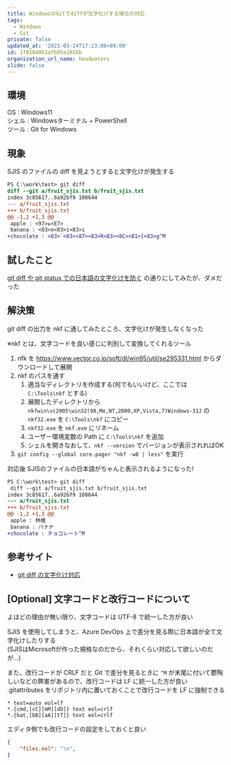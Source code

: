 ```yaml
---
title: WindowsのGitでdiffが文字化けする場合の対応
tags:
  - Windows
  - Git
private: false
updated_at: '2023-03-24T17:23:06+09:00'
id: 1f8104063afb95e1056b
organization_url_name: headwaters
slide: false
---
```

## 環境

OS : Windows11  
シェル : Windowsターミナル + PowerShell  
ツール : Git for Windows

## 現象

SJIS のファイルの diff を見ようとすると文字化けが発生する

```diff
PS C:\work\test> git diff
diff --git a/fruit_sjis.txt b/fruit_sjis.txt
index 3c85617..6a92bf9 100644
--- a/fruit_sjis.txt
+++ b/fruit_sjis.txt
@@ -1,2 +1,3 @@
 apple : <97>ь<E7>
 banana : <83>o<83>i<83>i
+chocolate : <83>`<83><87><83>R<83><8C><81>[<83>g^M
```

## 試したこと

[git diff や git status での日本語の文字化けを防ぐ](https://maku77.github.io/git/settings/garbling.html)
の通りにしてみたが、ダメだった

## 解決策

git diff の出力を nkf に通してみたところ、文字化けが発生しなくなった

※nkf とは、文字コードを良い感じに判別して変換してくれるツール

1. nfk を <https://www.vector.co.jp/soft/dl/win95/util/se295331.html> からダウンロードして展開
2. nkf のパスを通す
    1. 適当なディレクトリを作成する(何でもいいけど、ここでは `C:\Tools\nkf` とする)
    2. 展開したディレクトリから `nkfwin\vc2005\win32(98,Me,NT,2000,XP,Vista,7)Windows-31J` の `nkf32.exe` を `C:\Tools\nkf` にコピー
    3. `nkf32.exe` を `nkf.exe` にリネーム
    4. ユーザー環境変数の Path に `C:\Tools\nkf` を追加
    5. シェルを開きなおして、`nkf --version` でバージョンが表示されればOK
3. `git config --global core.pager "nkf -w8 | less"` を実行

対応後 SJISのファイルの日本語がちゃんと表示されるようになった!

```diff
PS C:\work\test> git diff
 diff --git a/fruit_sjis.txt b/fruit_sjis.txt
index 3c85617..6a92bf9 100644
--- a/fruit_sjis.txt
+++ b/fruit_sjis.txt
@@ -1,2 +1,3 @@
 apple : 林檎
 banana : バナナ
+chocolate : チョコレート^M
```


## 参考サイト

- [git diff の文字化け対応](https://mistymagich.wordpress.com/2013/04/20/git-diff-%E3%81%AE%E6%96%87%E5%AD%97%E5%8C%96%E3%81%91%E5%AF%BE%E5%BF%9C/)

## [Optional] 文字コードと改行コードについて

よほどの理由が無い限り、文字コードは UTF-8 で統一した方が良い  

SJIS を使用してしまうと、Azure DevOps 上で差分を見る際に日本語が全て文字化けしたりする  
(SJISはMicrosoftが作った規格なのだから、それくらい対応して欲しいのだが...)  

また、改行コードが CRLF だと Git で差分を見るときに `^M` が末尾に付いて鬱陶しいなどの弊害があるので、改行コードは LF に統一した方が良い  
.gitattributes をリポジトリ内に置いておくことで改行コードを LF に強制できる

```shell:.gitattributes
* text=auto eol=lf
*.{cmd,[cC][mM][dD]} text eol=crlf
*.{bat,[bB][aA][tT]} text eol=crlf
```

エディタ側でも改行コードの設定をしておくと良い

```json:.vscode/settings.json
{
    "files.eol": "\n",
}
```
